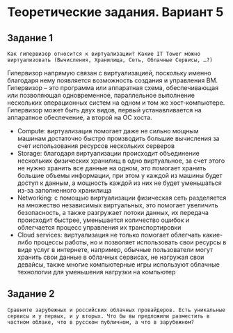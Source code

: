 # Теоретические задания. Вариант 5
## Задание 1
`Как гипервизор относится к виртуализации? Какие IT Tower можно виртуализовать (Вычисления, Хранилища, Сеть, Облачные Сервисы, …?)`

Гипервизор напрямую связан с виртуализацией, поскольку именно благодаря нему появляется возможность создания и управления ВМ. Гипервизор – это программа или аппаратная схема, обеспечивающая или позволяющая одновременное, параллельное выполнение нескольких операционных систем на одном и том же хост-компьютере. Гипервизор может быть двух видов, первый устанавливается на аппаратное обеспечение, а второй на ОС хоста.
 - Compute: виртуализация помогает даже не сильно мощным машинам достаточно быстро производить большие вычисления за счет использования ресурсов нескольких серверов
 - Storage: благодаря виртуализации происходит объединение нескольких физических хранилищ в одно виртуальное, за счет этого не нужно хранить все данные на одном, это помогает хранить большие объемы информации, при этом у каждой из машины будет доступ к данным, а мощность каждой из них не будет уменьшаться из-за заполненного хранилища
 - Networking: с помощью виртуализации физическая сеть разделяется на множество независимых виртуальных, это помогает увеличить безопасность, а также разгружает потоки данных, их передача происходит быстрее, уменьшается количество ошибок и облегчается процесс управления их транспортировки
 - Cloud services: виртуализация не только помогает облегчать какие-либо процессы работы, но и позволяет использовать свои ресурсы в виде услуг в интернете, например, обычные пользователи могут хранить свои данные в облачных сервисах, не нагружая свои девайсы, также многие компьютерные игры используют облачные технологии для уменьшения нагрузки на компьютер

## Задание 2
`Сравните зарубежных и российских облачных провайдеров. Есть уникальные сервисы и у первых, и у вторых. Что бы вы предложили разместить в частном облаке, что в русском публичном, а что в зарубежном?`

